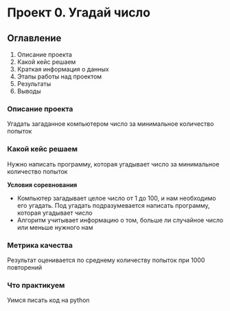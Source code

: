 # Проект 0. Угадай число
## Оглавление
1. Описание проекта
2. Какой кейс решаем
3. Краткая информация о данных
4. Этапы работы над проектом
5. Результаты
6. Выводы

### Описание проекта
Угадать загаданное компьютером число за минимальное количество попыток

### Какой кейс решаем

Нужно написать программу, которая угадывает число за минимальное количество попыток

**Условия соревнования**
- Компьютер загадывает целое число от 1 до 100, и нам необходимо его угадать. Под угадать подразумевается написать программу, которая угадывает число
- Алгоритм учитывает информацию о том, больше ли случайное число или меньше нужного нам

### Метрика качества

Результат оценивается по среднему количеству попыток при 1000 повторений

### Что практикуем

Уимся писать код на python